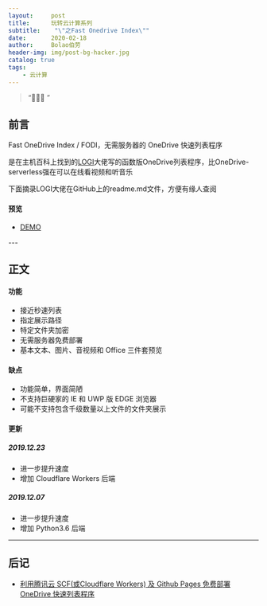```yaml
---
layout:     post
title:      玩转云计算系列
subtitle:    "\"之Fast Onedrive Index\""
date:       2020-02-18
author:     Bolao伯劳
header-img: img/post-bg-hacker.jpg
catalog: true
tags:
    - 云计算
---
```


> “🙉🙉🙉 ”


## 前言

Fast OneDrive Index / FODI，无需服务器的 OneDrive 快速列表程序

是在主机百科上找到的[LOGI](https://logi.im/)大佬写的函数版OneDrive列表程序，比OneDrive-serverless强在可以在线看视频和听音乐

下面摘录LOGI大佬在GitHub上的readme.md文件，方便有缘人查阅

#### 预览

- [DEMO](https://logi.im/fodi.html)

<p id = "build"></p>
---

## 正文

#### 功能

- 接近秒速列表
- 指定展示路径
- 特定文件夹加密
- 无需服务器免费部署
- 基本文本、图片、音视频和 Office 三件套预览

#### 缺点

- 功能简单，界面简陋
- 不支持巨硬家的 IE 和 UWP 版 EDGE 浏览器
- 可能不支持包含千级数量以上文件的文件夹展示

#### 更新

##### 2019.12.23

- 进一步提升速度
- 增加 Cloudflare Workers 后端

##### 2019.12.07

- 进一步提升速度
- 增加 Python3.6 后端

---


## 后记


- [利用腾讯云 SCF(或Cloudflare Workers) 及 Github Pages 免费部署 OneDrive 快速列表程序](https://logi.im/front-end/scf-fodi.html)



